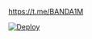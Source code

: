 https://t.me/BANDA1M

[![Deploy](https://www.herokucdn.com/deploy/button.svg)](https://heroku.com/deploy?template=https://github.com/Icriis3909/alazizy)

